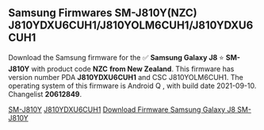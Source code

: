 <h2>Samsung Firmwares SM-J810Y(NZC) J810YDXU6CUH1/J810YOLM6CUH1/J810YDXU6CUH1</h2>
Download the Samsung firmware for the ✅ <strong>Samsung Galaxy J8 </strong> ⭐ <strong>SM-J810Y</strong> with product code <strong>NZC</strong> <strong> from New Zealand</strong>. This firmware has version number PDA <strong>J810YDXU6CUH1</strong> and CSC J810YOLM6CUH1. The operating system of this firmware is Android Q , with build date 2021-09-10. Changelist <strong>20612849</strong>.


[SM-J810Y](https://samfirm.shop/samsung/model/SM-J810Y)
[J810YDXU6CUH1](https://samfirm.shop/samsung/pda/J810YDXU6CUH1)
[Download Firmware Samsung Galaxy J8 SM-J810Y](https://samfirm.shop/samsung/firmware/455906)

